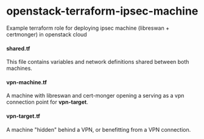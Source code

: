 # openstack-terraform-ipsec-machine
Example terraform role for deploying ipsec machine (libreswan + certmonger) in openstack cloud

#### shared.tf
This file contains variables and network definitions shared between both machines.

#### vpn-machine.tf
A machine with libreswan and cert-monger opening a serving as a vpn connection point for **vpn-target**.

#### vpn-target.tf
A machine "hidden" behind a VPN, or benefitting from a VPN connection.
